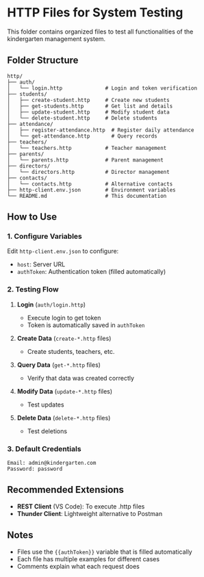 # HTTP Files for System Testing

This folder contains organized files to test all functionalities of the kindergarten management system.

## Folder Structure

```
http/
├── auth/
│   └── login.http              # Login and token verification
├── students/
│   ├── create-student.http     # Create new students
│   ├── get-students.http       # Get list and details
│   ├── update-student.http     # Modify student data
│   └── delete-student.http     # Delete students
├── attendance/
│   ├── register-attendance.http  # Register daily attendance
│   └── get-attendance.http       # Query records
├── teachers/
│   └── teachers.http           # Teacher management
├── parents/
│   └── parents.http            # Parent management
├── directors/
│   └── directors.http          # Director management
├── contacts/
│   └── contacts.http           # Alternative contacts
├── http-client.env.json        # Environment variables
└── README.md                   # This documentation
```

## How to Use

### 1. Configure Variables
Edit `http-client.env.json` to configure:
- `host`: Server URL
- `authToken`: Authentication token (filled automatically)

### 2. Testing Flow

1. **Login** (`auth/login.http`)
   - Execute login to get token
   - Token is automatically saved in `authToken`

2. **Create Data** (`create-*.http` files)
   - Create students, teachers, etc.

3. **Query Data** (`get-*.http` files)
   - Verify that data was created correctly

4. **Modify Data** (`update-*.http` files)
   - Test updates

5. **Delete Data** (`delete-*.http` files)
   - Test deletions

### 3. Default Credentials

```
Email: admin@kindergarten.com
Password: password
```

## Recommended Extensions

- **REST Client** (VS Code): To execute .http files
- **Thunder Client**: Lightweight alternative to Postman

## Notes

- Files use the `{{authToken}}` variable that is filled automatically
- Each file has multiple examples for different cases
- Comments explain what each request does 